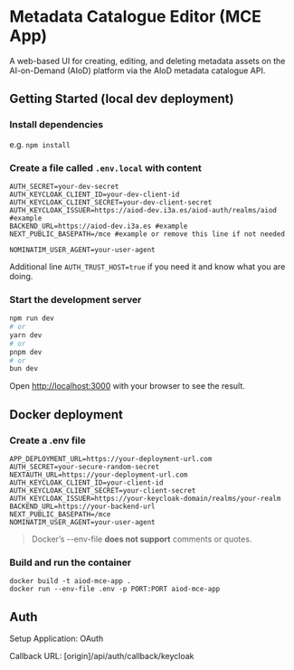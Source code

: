 # Metadata Catalogue Editor (MCE App)

A web-based UI for creating, editing, and deleting metadata assets on the AI-on-Demand (AIoD) platform via the AIoD metadata catalogue API.

## Getting Started (local dev deployment)

### Install dependencies

e.g. `npm install`

### Create a file called `.env.local` with content

```
AUTH_SECRET=your-dev-secret
AUTH_KEYCLOAK_CLIENT_ID=your-dev-client-id
AUTH_KEYCLOAK_CLIENT_SECRET=your-dev-client-secret
AUTH_KEYCLOAK_ISSUER=https://aiod-dev.i3a.es/aiod-auth/realms/aiod #example
BACKEND_URL=https://aiod-dev.i3a.es #example
NEXT_PUBLIC_BASEPATH=/mce #example or remove this line if not needed

NOMINATIM_USER_AGENT=your-user-agent
```

Additional line `AUTH_TRUST_HOST=true` if you need it and know what you are doing.

### Start the development server

```bash
npm run dev
# or
yarn dev
# or
pnpm dev
# or
bun dev
```

Open [http://localhost:3000](http://localhost:3000) with your browser to see the result.

## Docker deployment

### Create a .env file

```
APP_DEPLOYMENT_URL=https://your-deployment-url.com
AUTH_SECRET=your-secure-random-secret
NEXTAUTH_URL=https://your-deployment-url.com
AUTH_KEYCLOAK_CLIENT_ID=your-client-id
AUTH_KEYCLOAK_CLIENT_SECRET=your-client-secret
AUTH_KEYCLOAK_ISSUER=https://your-keycloak-domain/realms/your-realm
BACKEND_URL=https://your-backend-url
NEXT_PUBLIC_BASEPATH=/mce
NOMINATIM_USER_AGENT=your-user-agent
```

> Docker’s --env-file **does not support** comments or quotes.

### Build and run the container

```
docker build -t aiod-mce-app .
docker run --env-file .env -p PORT:PORT aiod-mce-app
```

## Auth

Setup Application: OAuth

Callback URL: [origin]/api/auth/callback/keycloak
